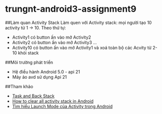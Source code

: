 # trungnt-android3-assignment9

##Làm quan Activity Stack
Làm quen với Activity stack: mọi người tạo 10 activity từ 1 -> 10. 
Theo thứ tự:
- Activity1 có button ấn vào mở Activity2
- Activity2 có button ấn vào mở Activity3
...
- Activity10 có button ấn vào mở Activity1 và xoá toàn bộ các Acvity từ 2-10 khỏi stack

##Môi trường phát triển
+ Hệ điều hành Android 5.0 - api 21
+ Máy ảo avd sử dụng Api 21


##Tham khảo
+ [Task and Back Stack](http://developer.android.com/guide/components/tasks-and-back-stack.html)
+ [How to clear all activity stack in Android](http://tips.androidhive.info/2013/10/how-to-clear-all-activity-stack-in-android/)
+ [Tìm hiểu Launch Mode của Activity trong Android](https://inthecheesefactory.com/blog/understand-android-activity-launchmode/en)

